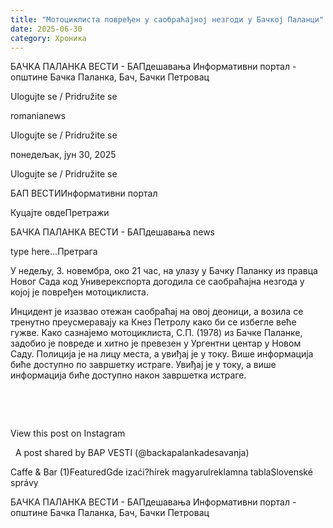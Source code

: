 ```yaml
---
title: "Мотоциклиста повређен у саобраћајној незгоди у Бачкој Паланци"
date: 2025-06-30
category: Хроника
---
```


БАЧКА ПАЛАНКА ВЕСТИ - БАПдешавања Информативни портал - општине Бачка Паланка, Бач, Бачки Петровац

Ulogujte se / Pridružite se

romanianews

Ulogujte se / Pridružite se

понедељак, јун 30, 2025

Ulogujte se / Pridružite se

БАП ВЕСТИИнформативни портал

Куцајте овдеПретражи

БАЧКА ПАЛАНКА ВЕСТИ - БАПдешавања news

type here...Претрага

У недељу, 3. новембра, око 21 час, на улазу у Бачку Паланку из правца Новог Сада код Универекспорта догодила се саобраћајна незгода у којој је повређен мотоциклиста.

Инцидент је изазвао отежан саобраћај на овој деоници, а возила се тренутно преусмеравају ка Кнез Петролу како би се избегле веће гужве.
Како сазнајемо мотоциклиста, С.П. (1978) из Бачке Паланке, задобио је повреде и хитно је превезен у Ургентни центар у Новом Саду. Полиција је на лицу места, а увиђај је у току. Више информација биће доступно по завршетку истраге.
Увиђај је у току, а више информација биће доступно након завршетка истраге.


 


 










View this post on Instagram






















 
A post shared by BAP VESTI (@backapalankadesavanja)

Caffe & Bar (1)FeaturedGde izaći?hírek magyarulreklamna tablaSlovenské správy

БАЧКА ПАЛАНКА ВЕСТИ - БАПдешавања Информативни портал - општине Бачка Паланка, Бач, Бачки Петровац
